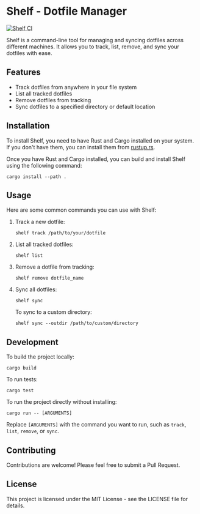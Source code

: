 # Shelf - Dotfile Manager

[![Shelf CI](https://github.com/ab22593k/shelf/actions/workflows/ci.yml/badge.svg)](https://github.com/ab22593k/shelf/actions/workflows/ci.yml)

Shelf is a command-line tool for managing and syncing dotfiles across different machines. It allows you to track, list, remove, and sync your dotfiles with ease.

## Features

- Track dotfiles from anywhere in your file system
- List all tracked dotfiles
- Remove dotfiles from tracking
- Sync dotfiles to a specified directory or default location

## Installation

To install Shelf, you need to have Rust and Cargo installed on your system. If you don't have them, you can install them from [rustup.rs](https://rustup.rs/).

Once you have Rust and Cargo installed, you can build and install Shelf using the following command:

```
cargo install --path .
```

## Usage

Here are some common commands you can use with Shelf:

1. Track a new dotfile:
   ```
   shelf track /path/to/your/dotfile
   ```

2. List all tracked dotfiles:
   ```
   shelf list
   ```

3. Remove a dotfile from tracking:
   ```
   shelf remove dotfile_name
   ```

4. Sync all dotfiles:
   ```
   shelf sync
   ```

   To sync to a custom directory:
   ```
   shelf sync --outdir /path/to/custom/directory
   ```

## Development

To build the project locally:

```
cargo build
```

To run tests:

```
cargo test
```

To run the project directly without installing:

```
cargo run -- [ARGUMENTS]
```

Replace `[ARGUMENTS]` with the command you want to run, such as `track`, `list`, `remove`, or `sync`.

## Contributing

Contributions are welcome! Please feel free to submit a Pull Request.

## License

This project is licensed under the MIT License - see the LICENSE file for details.
